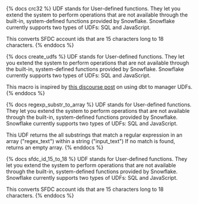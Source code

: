 {% docs crc32 %}
UDF stands for User-defined functions. They let you extend the system to perform operations that are not available through the built-in, system-defined functions provided by Snowflake. Snowflake currently supports two types of UDFs: SQL and JavaScript.

This converts SFDC account ids that are 15 characters long to 18 characters.
{% enddocs %}

{% docs create_udfs %}
UDF stands for User-defined functions. They let you extend the system to perform operations that are not available through the built-in, system-defined functions provided by Snowflake. Snowflake currently supports two types of UDFs: SQL and JavaScript.

This macro is inspired by [this discourse post](https://discourse.getdbt.com/t/using-dbt-to-manage-user-defined-functions-redshift/18) on using dbt to manager UDFs.
{% enddocs %}

{% docs regexp_substr_to_array %}
UDF stands for User-defined functions. They let you extend the system to perform operations that are not available through the built-in, system-defined functions provided by Snowflake. Snowflake currently supports two types of UDFs: SQL and JavaScript.

This UDF returns the all substrings that match a regular expression in an array  ("regex_text") within a string ("input_text") If no match is found, returns an empty array.
{% enddocs %}

{% docs sfdc_id_15_to_18 %}
UDF stands for User-defined functions. They let you extend the system to perform operations that are not available through the built-in, system-defined functions provided by Snowflake. Snowflake currently supports two types of UDFs: SQL and JavaScript.

This converts SFDC account ids that are 15 characters long to 18 characters.
{% enddocs %}

